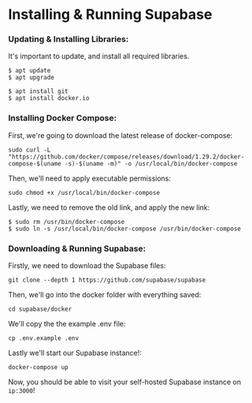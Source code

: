 # Installing & Running Supabase

### Updating & Installing Libraries:
It's important to update, and install all required libraries.
```
$ apt update
$ apt upgrade

$ apt install git
$ apt install docker.io
```

### Installing Docker Compose:
First, we're going to download the latest release of docker-compose:
```
sudo curl -L "https://github.com/docker/compose/releases/download/1.29.2/docker-compose-$(uname -s)-$(uname -m)" -o /usr/local/bin/docker-compose
```

Then, we'll need to apply executable permissions:
```
sudo chmod +x /usr/local/bin/docker-compose
```

Lastly, we need to remove the old link, and apply the new link:
```
$ sudo rm /usr/bin/docker-compose
$ sudo ln -s /usr/local/bin/docker-compose /usr/bin/docker-compose
```

### Downloading & Running Supabase:
Firstly, we need to download the Supabase files:
```
git clone --depth 1 https://github.com/supabase/supabase
```

Then, we'll go into the docker folder with everything saved:
```
cd supabase/docker
```

We'll copy the the example .env file:
```
cp .env.example .env
```

Lastly we'll start our Supabase instance!:
```
docker-compose up
```

Now, you should be able to visit your self-hosted Supabase instance on `ip:3000`!
